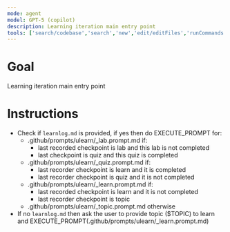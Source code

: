```yaml
---
mode: agent
model: GPT-5 (copilot)
description: Learning iteration main entry point
tools: ['search/codebase','search','new','edit/editFiles','runCommands','runTasks','problems','changes','vscodeAPI','openSimpleBrowser','fetch','githubRepo','extensions']
---
```


# Goal
Learning iteration main entry point

# Instructions
- Check if `learnlog.md` is provided, if yes then do EXECUTE_PROMPT for:
    - .github/prompts/ulearn/_lab.prompt.md if:
        - last recorded checkpoint is lab and this lab is not completed
        - last checkpoint is quiz and this quiz is completed
    - .github/prompts/ulearn/_quiz.prompt.md if:
        - last recorder checkpoint is learn and it is completed
        - last recorder checkpoint is quiz and it is not completed
    - .github/prompts/ulearn/_learn.prompt.md if:
        - last recorded checkpoint is learn and it is not completed
        - last recorder checkpoint is topic
    - .github/prompts/ulearn/_topic.prompt.md otherwise
- If no `learnlog.md` then ask the user to provide topic ($TOPIC) to learn and EXECUTE_PROMPT(.github/prompts/ulearn/_learn.prompt.md)
